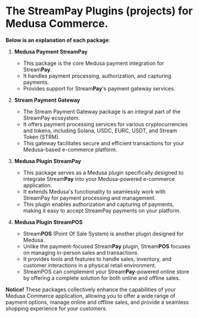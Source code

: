 # The Stream**Pay** Plugins (projects) for Medusa Commerce. 

**Below is an explanation of each package**:

1. **Medusa Payment StreamPay**
   - This package is the core Medusa payment integration for Stream**Pay**.
   - It handles payment processing, authorization, and capturing payments.
   - Provides support for Stream**Pay**'s payment gateway services.
   
2. **Stream Payment Gateway**
   - The Stream Payment Gateway package is an integral part of the StreamPay ecosystem.
   - It offers payment processing services for various cryptocurrencies and tokens, including Solana, USDC, EURC, USDT, and Stream Token (STRM).
   - This gateway facilitates secure and efficient transactions for your Medusa-based e-commerce platform.

3. **Medusa Plugin StreamPay**
   - This package serves as a Medusa plugin specifically designed to integrate Stream**Pay** into your Medusa-powered e-commerce application.
   - It extends Medusa's functionality to seamlessly work with StreamPay for payment processing and management.
   - This plugin enables authorization and capturing of payments, making it easy to accept StreamPay payments on your platform.

4. **Medusa Plugin StreamPOS**
   - Stream**POS** (Point Of Sale System) is another plugin designed for Medusa.
   - Unlike the payment-focused Stream**Pay** plugin, Stream**POS** focuses on managing in-person sales and transactions.
   - It provides tools and features to handle sales, inventory, and customer interactions in a physical retail environment.
   - StreamPOS can complement your Stream**Pay**-powered online store by offering a complete solution for both online and offline sales.

**Notice!** These packages collectively enhance the capabilities of your Medusa Commerce application, allowing you to offer a wide range of payment options, manage online and offline sales, and provide a seamless shopping experience for your customers.
